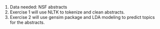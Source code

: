 1. Data needed: NSF abstracts
2. Exercise 1 will use NLTK to tokenize and clean abstracts.
3. Exercise 2 will use gensim package and LDA modeling to predict topics for the abstracts. 